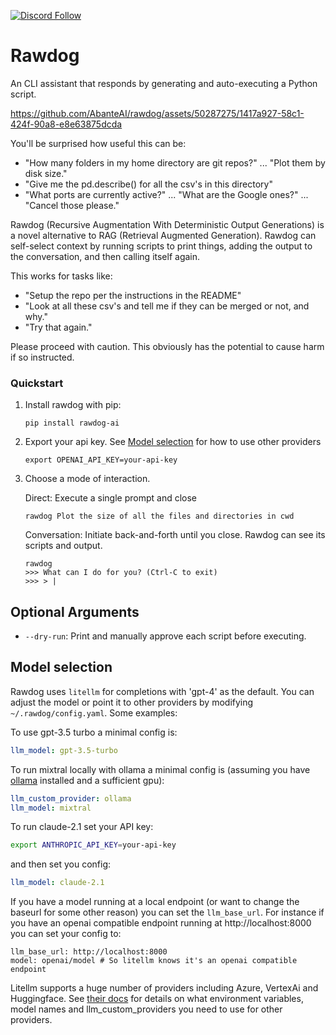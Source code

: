 [![Discord Follow](https://dcbadge.vercel.app/api/server/XbPdxAMJte?style=flat)](https://discord.gg/zbvd9qx9Pb)

# Rawdog

An CLI assistant that responds by generating and auto-executing a Python script. 

https://github.com/AbanteAI/rawdog/assets/50287275/1417a927-58c1-424f-90a8-e8e63875dcda

You'll be surprised how useful this can be:
- "How many folders in my home directory are git repos?" ... "Plot them by disk size."
- "Give me the pd.describe() for all the csv's in this directory"
- "What ports are currently active?" ... "What are the Google ones?" ... "Cancel those please."

Rawdog (Recursive Augmentation With Deterministic Output Generations) is a novel alternative to RAG
(Retrieval Augmented Generation). Rawdog can self-select context by running scripts to print things,
adding the output to the conversation, and then calling itself again. 

This works for tasks like:
- "Setup the repo per the instructions in the README"
- "Look at all these csv's and tell me if they can be merged or not, and why."
- "Try that again."

Please proceed with caution. This obviously has the potential to cause harm if so instructed.

### Quickstart
1. Install rawdog with pip:
    ```
    pip install rawdog-ai
    ```

2. Export your api key. See [Model selection](#model-selection) for how to use other providers

    ```
    export OPENAI_API_KEY=your-api-key
    ```

3. Choose a mode of interaction.

    Direct: Execute a single prompt and close
    ```
    rawdog Plot the size of all the files and directories in cwd
    ```
    
    Conversation: Initiate back-and-forth until you close. Rawdog can see its scripts and output.
    ```
    rawdog
    >>> What can I do for you? (Ctrl-C to exit)
    >>> > |
    ```

## Optional Arguments
* `--dry-run`: Print and manually approve each script before executing.

## Model selection
Rawdog uses `litellm` for completions with 'gpt-4' as the default. You can adjust the model or
point it to other providers by modifying `~/.rawdog/config.yaml`. Some examples:

To use gpt-3.5 turbo a minimal config is:
```yaml
llm_model: gpt-3.5-turbo
```

To run mixtral locally with ollama a minimal config is (assuming you have [ollama](https://ollama.ai/)
installed and a sufficient gpu):
```yaml
llm_custom_provider: ollama
llm_model: mixtral
```

To run claude-2.1 set your API key:
```bash
export ANTHROPIC_API_KEY=your-api-key
```
and then set you config:
```yaml
llm_model: claude-2.1
```

If you have a model running at a local endpoint (or want to change the baseurl for some other reason)
you can set the `llm_base_url`. For instance if you have an openai compatible endpoint running at
http://localhost:8000 you can set your config to:
```
llm_base_url: http://localhost:8000
model: openai/model # So litellm knows it's an openai compatible endpoint
```

Litellm supports a huge number of providers including Azure, VertexAi and Huggingface. See
[their docs](https://docs.litellm.ai/docs/) for details on what environment variables, model names
and llm_custom_providers you need to use for other providers.
